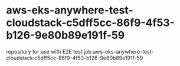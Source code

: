 # aws-eks-anywhere-test-cloudstack-c5dff5cc-86f9-4f53-b126-9e80b89e191f-59
repository for use with E2E test job aws-eks-anywhere-test-cloudstack:c5dff5cc-86f9-4f53-b126-9e80b89e191f-59
